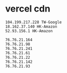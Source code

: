 # vercel cdn
```
104.199.217.228 TW-Google
18.162.37.140 HK-Amazon
52.93.156.1 HK-Amazon
```
```76.76 Amazon
76.76.21.164
76.76.21.98
76.76.21.241
76.76.21.61
76.76.21.22
76.76.21.142
76.76.21.93
```
